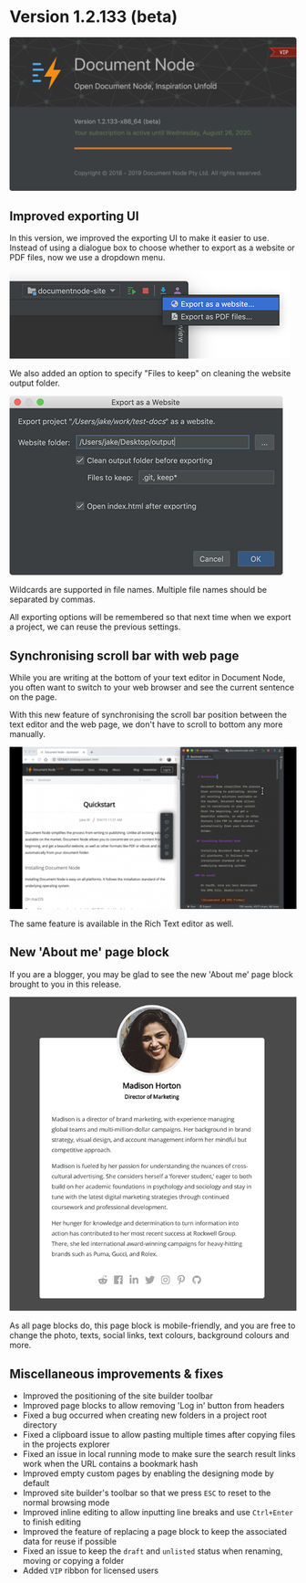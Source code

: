 ﻿# Version 1.2.133 (beta)

![screen-splash-vip](screen-splash-vip.png)

## Improved exporting UI

In this version, we improved the exporting UI to make it easier to use. Instead of using a dialogue box to choose whether to export as a website or PDF files, now we use a dropdown menu.

![screen-export-dropdown-menu-site](screen-export-dropdown-menu-site.png)

We also added an option to specify "Files to keep" on cleaning the website output folder.

![screen-dialog-export-site-options](screen-dialog-export-site-options.png)

Wildcards are supported in file names. Multiple file names should be separated by commas.

All exporting options will be remembered so that next time when we export a project, we can reuse the previous settings.

## Synchronising scroll bar with web page

While you are writing at the bottom of your text editor in Document Node, you often want to switch to your web browser and see the current sentence on the page. 

With this new feature of synchronising the scroll bar position between the text editor and the web page, we don't have to scroll to bottom any more manually.

![screencast-sync-scrollbar-with-web](screencast-sync-scrollbar-with-web.gif)

The same feature is available in the Rich Text editor as well.

## New 'About me' page block

If you are a blogger, you may be glad to see the new 'About me' page block brought to you in this release.

![screen-page-block-about-me](screen-page-block-about-me.png)

As all page blocks do, this page block is mobile-friendly, and you are free to change the photo, texts, social links, text colours, background colours and more.

## Miscellaneous improvements & fixes

* Improved the positioning of the site builder toolbar
* Improved page blocks to allow removing 'Log in' button from headers
* Fixed a bug occurred when creating new folders in a project root directory
* Fixed a clipboard issue to allow pasting multiple times after copying files in the projects explorer
* Fixed an issue in local running mode to make sure the search result links work when the URL contains a bookmark hash
* Improved empty custom pages by enabling the designing mode by default
* Improved site builder's toolbar so that we press `ESC` to reset to the normal browsing mode
* Improved inline editing to allow inputting line breaks and use `Ctrl+Enter` to finish editing
* Improved the feature of replacing a page block to keep the associated data for reuse if possible
* Fixed an issue to keep the `draft` and `unlisted` status when renaming, moving or copying a folder
* Added `VIP` ribbon for licensed users
